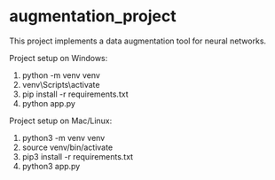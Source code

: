 # augmentation_project

This project implements a data augmentation tool for neural networks. 

Project setup on Windows:
  1. python -m venv venv
  2. venv\Scripts\activate
  3. pip install -r requirements.txt
  4. python app.py

Project setup on Mac/Linux:
  1. python3 -m venv venv
  2. source venv/bin/activate
  3. pip3 install -r requirements.txt
  4. python3 app.py
